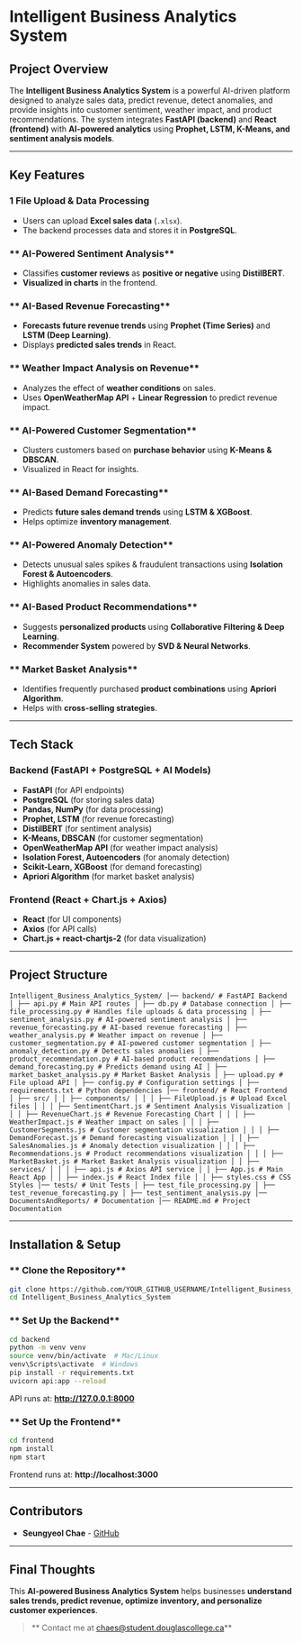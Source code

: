 #  Intelligent Business Analytics System 

##  Project Overview
The **Intelligent Business Analytics System** is a powerful AI-driven platform designed to analyze sales data, predict revenue, detect anomalies, and provide insights into customer sentiment, weather impact, and product recommendations. The system integrates **FastAPI (backend)** and **React (frontend)** with **AI-powered analytics** using **Prophet, LSTM, K-Means, and sentiment analysis models**.

---

##  **Key Features**
### **1️ File Upload & Data Processing**  
-  Users can upload **Excel sales data** (`.xlsx`).  
-  The backend processes data and stores it in **PostgreSQL**.

### ** AI-Powered Sentiment Analysis**  
-  Classifies **customer reviews** as **positive or negative** using **DistilBERT**.  
-  **Visualized in charts** in the frontend.

### ** AI-Based Revenue Forecasting**  
-  **Forecasts future revenue trends** using **Prophet (Time Series)** and **LSTM (Deep Learning)**.  
-  Displays **predicted sales trends** in React.

### ** Weather Impact Analysis on Revenue**  
-  Analyzes the effect of **weather conditions** on sales.  
-  Uses **OpenWeatherMap API** + **Linear Regression** to predict revenue impact.

### ** AI-Powered Customer Segmentation**  
-  Clusters customers based on **purchase behavior** using **K-Means & DBSCAN**.  
-  Visualized in React for insights.

### ** AI-Based Demand Forecasting**  
-  Predicts **future sales demand trends** using **LSTM & XGBoost**.  
-  Helps optimize **inventory management**.

### ** AI-Powered Anomaly Detection**  
-  Detects unusual sales spikes & fraudulent transactions using **Isolation Forest & Autoencoders**.  
-  Highlights anomalies in sales data.

### ** AI-Based Product Recommendations**  
-  Suggests **personalized products** using **Collaborative Filtering & Deep Learning**.  
-  **Recommender System** powered by **SVD & Neural Networks**.

### ** Market Basket Analysis**  
-  Identifies frequently purchased **product combinations** using **Apriori Algorithm**.  
-  Helps with **cross-selling strategies**.

---

##  **Tech Stack**
### **Backend (FastAPI + PostgreSQL + AI Models)**
- **FastAPI** (for API endpoints)
- **PostgreSQL** (for storing sales data)
- **Pandas, NumPy** (for data processing)
- **Prophet, LSTM** (for revenue forecasting)
- **DistilBERT** (for sentiment analysis)
- **K-Means, DBSCAN** (for customer segmentation)
- **OpenWeatherMap API** (for weather impact analysis)
- **Isolation Forest, Autoencoders** (for anomaly detection)
- **Scikit-Learn, XGBoost** (for demand forecasting)
- **Apriori Algorithm** (for market basket analysis)

### **Frontend (React + Chart.js + Axios)**
- **React** (for UI components)
- **Axios** (for API calls)
- **Chart.js + react-chartjs-2** (for data visualization)

---

##  **Project Structure**
```
Intelligent_Business_Analytics_System/ │── backend/ # FastAPI Backend │ ├── api.py # Main API routes │ ├── db.py # Database connection │ ├── file_processing.py # Handles file uploads & data processing │ ├── sentiment_analysis.py # AI-powered sentiment analysis │ ├── revenue_forecasting.py # AI-based revenue forecasting │ ├── weather_analysis.py # Weather impact on revenue │ ├── customer_segmentation.py # AI-powered customer segmentation │ ├── anomaly_detection.py # Detects sales anomalies │ ├── product_recommendation.py # AI-based product recommendations │ ├── demand_forecasting.py # Predicts demand using AI │ ├── market_basket_analysis.py # Market Basket Analysis │ ├── upload.py # File upload API │ ├── config.py # Configuration settings │ ├── requirements.txt # Python dependencies │── frontend/ # React Frontend │ ├── src/ │ │ ├── components/ │ │ │ ├── FileUpload.js # Upload Excel files │ │ │ ├── SentimentChart.js # Sentiment Analysis Visualization │ │ │ ├── RevenueChart.js # Revenue Forecasting Chart │ │ │ ├── WeatherImpact.js # Weather impact on sales │ │ │ ├── CustomerSegments.js # Customer segmentation visualization │ │ │ ├── DemandForecast.js # Demand forecasting visualization │ │ │ ├── SalesAnomalies.js # Anomaly detection visualization │ │ │ ├── Recommendations.js # Product recommendations visualization │ │ │ ├── MarketBasket.js # Market Basket Analysis visualization │ │ ├── services/ │ │ │ ├── api.js # Axios API service │ │ ├── App.js # Main React App │ │ ├── index.js # React Index file │ │ ├── styles.css # CSS Styles │── tests/ # Unit Tests │ ├── test_file_processing.py │ ├── test_revenue_forecasting.py │ ├── test_sentiment_analysis.py │── DocumentsAndReports/ # Documentation │── README.md # Project Documentation
```

---

##  **Installation & Setup**
### ** Clone the Repository**
```bash
git clone https://github.com/YOUR_GITHUB_USERNAME/Intelligent_Business_Analytics_System.git
cd Intelligent_Business_Analytics_System
```

### ** Set Up the Backend**
```bash
cd backend
python -m venv venv
source venv/bin/activate  # Mac/Linux
venv\Scripts\activate  # Windows
pip install -r requirements.txt
uvicorn api:app --reload
```
API runs at: **http://127.0.0.1:8000**

### ** Set Up the Frontend**
```bash
cd frontend
npm install
npm start
```
Frontend runs at: **http://localhost:3000**

---

##  **Contributors**
- **Seungyeol Chae** - [GitHub](https://github.com/Ed-chae)

---

##  **Final Thoughts**
This **AI-powered Business Analytics System** helps businesses **understand sales trends, predict revenue, optimize inventory, and personalize customer experiences**. 

>  ** Contact me at chaes@student.douglascollege.ca**  
